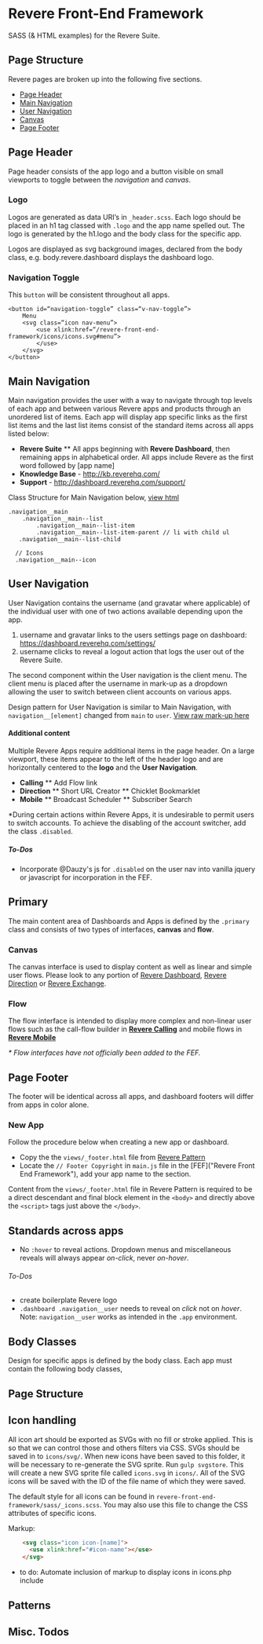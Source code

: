 # Revere Front-End Framework

SASS (& HTML examples) for the Revere Suite.

## Page Structure

Revere pages are broken up into the following five sections.

* [Page Header](#page-header)
* [Main Navigation](#main-navigation)
* [User Navigation](#user-navigation)
* [Canvas](#canvas)
* [Page Footer](#page-footer)

## Page Header

Page header consists of the app logo and a button visible on small viewports to toggle between the _navigation_ and _canvas_.

### Logo

Logos are generated as data URI’s in `_header.scss`. Each logo should be placed in an h1 tag classed with `.logo` and the app name spelled out. The logo is generated by the h1.logo and the body class for the specific app.

Logos are displayed as svg background images, declared from the body class, e.g. body.revere.dashboard displays the dashboard logo.

### Navigation Toggle

This `button` will be consistent throughout all apps.

```
<button id=“navigation-toggle” class=“v-nav-toggle”>
	Menu
	<svg class=“icon nav-menu”>
		<use xlink:href=“/revere-front-end-framework/icons/icons.svg#menu”>
		</use>
	</svg>
</button>
```

## Main Navigation

Main navigation provides the user with a way to navigate through top levels of each app and between various Revere apps and products through an unordered list of items. Each app will display app specific links as the first list items and the last list items consist of the standard items across all apps listed below:

* **Revere Suite**
** All apps beginning with **Revere Dashboard**, then remaining apps in alphabetical order. All apps include Revere as the first word followed by [app name]
* **Knowledge Base** - http://kb.reverehq.com/
* **Support** - http://dashboard.reverehq.com/support/ 

Class Structure for Main Navigation below, [view html](https://github.com/revolution-messaging/revere-pattern/blob/staging/views/_mainnav.html)

```
.navigation__main
	.navigation__main--list
		.navigation__main--list-item
		.navigation__main--list-item-parent // li with child ul
   .navigation__main--list-child
   
  // Icons
  .navigation__main--icon
```

## User Navigation
User Navigation contains the username (and gravatar where applicable) of the individual user with one of two actions available depending upon the app.
1. username and gravatar links to the users settings page on dashboard: https://dashboard.reverehq.com/settings/
2. username clicks to reveal a logout action that logs the user out of the Revere Suite.

The second component within the User navigation is the client menu. The client menu is placed after the username in mark-up as a dropdown allowing the user to switch between client accounts on various apps. 

Design pattern for User Navigation is similar to Main Navigation, with `navigation__[element]` changed from `main` to `user`. [View raw mark-up here](https://github.com/revolution-messaging/revere-pattern/blob/staging/views/_usernav.html)

#### Additional content

Multiple Revere Apps require additional items in the page header. On a large viewport, these items appear to the left of the header logo and are horizontally centered to the **logo** and the **User Navigation**.

* **Calling**
** Add Flow link
* **Direction**
** Short URL Creator
** Chicklet Bookmarklet
* **Mobile**
** Broadcast Scheduler
** Subscriber Search

*During certain actions within Revere Apps, it is undesirable to permit users to switch accounts. To achieve the disabling of the account switcher, add the class `.disabled`.

##### To-Dos
* Incorporate @Dauzy's js for `.disabled` on the user nav into vanilla jquery or javascript for incorporation in the FEF.

## Primary

The main content area of Dashboards and Apps is defined by the `.primary` class and consists of two types of interfaces, **canvas** and **flow**. 

### Canvas

The canvas interface is used to display content as well as linear and simple user flows. Please look to any portion of [Revere Dashboard](https://dashboard.reverehq.com/), [Revere Direction](https://direction.reverehq.com/) or [Revere Exchange](https://exchange.reverehq.com/).

### Flow

The flow interface is intended to display more complex and non-linear user flows such as the call-flow builder in **[Revere Calling](https://calling.reverehq.com/)** and mobile flows in **[Revere Mobile](https://mobile.reverehq.com/)**

_* Flow interfaces have not officially been added to the FEF._


## Page Footer

The footer will be identical across all apps, and dashboard footers will differ from apps in color alone. 

### New App

Follow the procedure below when creating a new app or dashboard. 

* Copy the the `views/_footer.html` file from [Revere Pattern](https://github.com/revolution-messaging/revere-pattern/) 
* Locate the `// Footer Copyright` in `main.js` file in the [FEF]("Revere Front End Framework"), add your app name to the  section.

Content from the `views/_footer.html` file in Revere Pattern is required to be a direct descendant and final block element in the `<body>` and directly above the `<script>` tags just above the `</body>`.
 
## Standards across apps

* No `:hover` to reveal actions. Dropdown menus and miscellaneous reveals will always appear _on-click_, never _on-hover_.

###### To-Dos

* create boilerplate Revere logo
* `.dashboard .navigation__user` needs to reveal on _click_ not on _hover_. Note: `navigation__user` works as intended in the `.app` environment.

## Body Classes

Design for specific apps is defined by the body class. Each app must contain the following body classes, 


## Page Structure


## Icon handling

All icon art should be exported as SVGs with no fill or stroke applied. This is so that we can control those and others filters via CSS. SVGs should be saved in to `icons/svg/`. When new icons have been saved to this folder, it will be necessary to re-generate the SVG sprite. Run `gulp svgstore`. This will create a new SVG sprite file called `icons.svg` in `icons/`. All of the SVG icons will be saved with the ID of the file name of which they were saved.

The default style for all icons can be found in `revere-front-end-framework/sass/_icons.scss`. You may also use this file to change the CSS attributes of specific icons.

Markup:

```html
    <svg class="icon icon-[name]">
      <use xlink:href="#icon-name"></use>
    </svg>
```    
  
* to do: Automate inclusion of markup to display icons in icons.php include

## Patterns


## Misc. Todos












